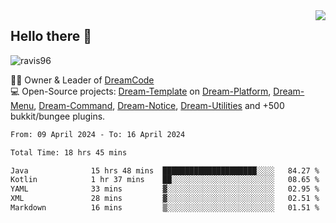 <img align='right' src="https://github-readme-stats.vercel.app/api?username=Ravis96&show_icons=true">

## Hello there 👋
<p align="left"> <img src="https://komarev.com/ghpvc/?username=ravis96&label=Profile%20views&color=0e75b6&style=flat" alt="ravis96" /> </p>

👨‍💻 Owner & Leader of [DreamCode](https://github.com/DreamPoland) <br>
💻 Open-Source projects: [Dream-Template](https://github.com/DreamPoland/dream-template) on [Dream-Platform](https://github.com/DreamPoland/dream-platform), [Dream-Menu](https://github.com/DreamPoland/dream-menu), [Dream-Command](https://github.com/DreamPoland/dream-command), [Dream-Notice](https://github.com/DreamPoland/dream-notice), [Dream-Utilities](https://github.com/DreamPoland/dream-utilities) and +500 bukkit/bungee plugins.

<!--START_SECTION:waka-->

```txt
From: 09 April 2024 - To: 16 April 2024

Total Time: 18 hrs 45 mins

Java              15 hrs 48 mins  █████████████████████░░░░   84.27 %
Kotlin            1 hr 37 mins    ██░░░░░░░░░░░░░░░░░░░░░░░   08.65 %
YAML              33 mins         ▓░░░░░░░░░░░░░░░░░░░░░░░░   02.95 %
XML               28 mins         ▓░░░░░░░░░░░░░░░░░░░░░░░░   02.51 %
Markdown          16 mins         ▒░░░░░░░░░░░░░░░░░░░░░░░░   01.51 %
```

<!--END_SECTION:waka-->
